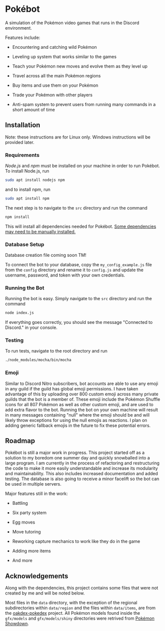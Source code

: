 # Pokébot

A simulation of the Pokémon video games that runs in the Discord environment.

Features include:

* Encountering and catching wild Pokémon

* Leveling up system that works similar to the games

* Teach your Pokémon new moves and evolve them as they level up

* Travel across all the main Pokémon regions

* Buy items and use them on your Pokémon

* Trade your Pokémon with other players

* Anti-spam system to prevent users from running many commands in a short amount of time

## Installation

Note: these instructions are for Linux only. Windows instructions will be provided later.

### Requirements

*Node.js* and *npm* must be installed on your machine in order to run Pokébot. To install Node.js, run

```bash
sudo apt install nodejs npm
```

and to install npm, run

```bash
sudo apt install npm
```

The next step is to navigate to the `src` directory and run the command

```bash
npm install
```

This will install all dependencies needed for Pokébot. [Some dependencies may need to be manually installed.](https://stackoverflow.com/questions/35207380/how-to-install-npm-peer-dependencies-automatically/35207983)

### Database Setup

Database creation file coming soon TM!

To connect the bot to your database, copy the `my_config_example.js` file from the `config` directory and rename it to `config.js` and update the username, password, and token with your own credentials.

### Running the Bot

Running the bot is easy. Simply navigate to the `src` directory and run the command

```bash
node index.js
```

If everything goes correctly, you should see the message "Connected to Discord." in your console.

### Testing

To run tests, navigate to the root directory and run
```bash
./node_modules/mocha/bin/mocha
```

### Emoji

Similar to Discord Nitro subscribers, bot accounts are able to use any emoji in any guild if the guild has global emoji permissions. I have taken advantage of this by uploading over 800 custom emoji across many private guilds that the bot is a member of. These emoji include the Pokémon Shuffle icons for all 807 Pokémon as well as other custom emoji, and are used to add extra flavor to the bot. Running the bot on your own machine will result in many messages containing "null" where the emoji should be and will likely throw exceptions for using the null emojis as reactions. I plan on adding generic fallback emojis in the future to fix these potential errors.

## Roadmap

Pokébot is still a major work in progress. This project started off as a solution to my boredom one summer day and quickly snowballed into a large program. I am currently in the process of refactoring and restructuring the code to make it more easily understandable and increase its modularity and maintainability. This also includes increased documentation and added testing. The database is also going to receive a minor facelift so the bot can be used in multiple servers.

Major features still in the work:

* Battling

* Six party system

* Egg moves

* Move tutoring

* Reworking capture mechanics to work like they do in the game

* Adding more items

* And more

## Acknowledgements

Along with the dependencies, this project contains some files that were not created by me and will be noted below.

Most files in the `data` directory, with the exception of the regional subdirectories within `data/region` and the files within `data/items`, are from the [oakdex-pokedex](https://github.com/jalyna/oakdex-pokedex) project. All Pokémon models found inside the `gfx/models` and `gfx/models/shiny` directories were retrived from [Pokémon Showdown](https://pokemonshowdown.com/).
